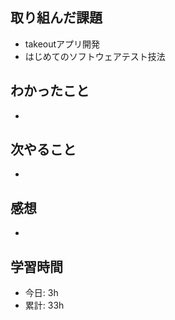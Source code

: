 ## 取り組んだ課題
- takeoutアプリ開発
- はじめてのソフトウェアテスト技法

## わかったこと
- 
    
## 次やること
- 

## 感想
- 

## 学習時間
- 今日: 3h
- 累計: 33h
